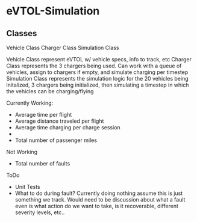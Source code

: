 # eVTOL-Simulation

Classes
---------
Vehicle Class
Charger Class
Simulation Class

Vehicle Class represent eVTOL w/ vehicle specs, info to track, etc
Charger Class represents the 3 chargers being used. Can work with a queue of vehicles, assign to chargers if empty, and simulate charging per timestep
Simulation Class represents the simulation logic for the 20 vehicles being initalized, 3 chargers being initialized, then simulating a timestep in which the vehicles can be charging/flying

Currently Working:
- Average time per flight
- Average distance traveled per flight
- Average time charging per charge session
- 
- Total number of passenger miles

Not Working 
- Total number of faults

ToDo
- Unit Tests
- What to do during fault? Currently doing nothing assume this is just something we track. Would need to be discussion about what a fault even is
    what action do we want to take, is it recoverable, different severity levels, etc..